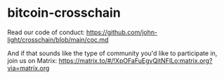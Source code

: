# bitcoin-crosschain

Read our code of conduct: https://github.com/john-light/crosschain/blob/main/coc.md

And if that sounds like the type of community you'd like to participate in, join us on Matrix: https://matrix.to/#/!XpOFaFuEgvQitNFILo:matrix.org?via=matrix.org
